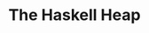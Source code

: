 ---
title: The Haskell Heap
url: http://blog.ezyang.com/2011/04/the-haskell-heap/
authors:
- Edward Z. Yang
type: article
tags:
- evaluation
- laziness
doHaskell-type: blog post
dohaskell-year: 2011
---
